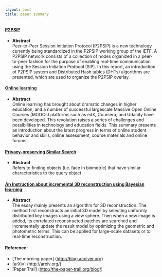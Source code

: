 ```yaml
---
layout: post
title: paper summary
---
```

#### [P2PSIP](https://drive.google.com/file/d/0B8JbPdkDj7JZQVpqbkwzeDM3bDQ/view?usp=sharing)     
  * **Abstract**  
   Peer-to-Peer Session Initiation Protocol (P2PSIP) is a new technology currently being standardized in the P2PSIP working group of the IETF. A P2PSIP network consists of a collection of nodes organized in a peer-to-peer fashion for the purpose of enabling real-time communication using the Session Initiation Protocol (SIP). In this report, an introduction of P2PSIP system and Distributed Hash tables (DHTs) algorithms are presented, which are used to organize the P2PSIP overlay.

#### [Online learning](https://drive.google.com/file/d/0B8JbPdkDj7JZZ3hTYXNlbDhSU1U/view?usp=sharing)   
  * **Abstract**  
  Online learning has brought about dramatic changes in higher education, and a number of successful large­scale Massive Open Online Courses (MOOCs) platforms such as edX, Coursera, and Udacity have been developed. This revolution raises a series of challenges and possibilities in technology and education fields. This summary presents an introduction about the latest progress in terms of online student behavior and skills, online assessment, course materials and online forums.

#### [Privacy-preserving Similar Search](https://drive.google.com/file/d/0B8JbPdkDj7JZR2NQemVEQUNrZVU/view?usp=sharing)
  * **Abstract**  
    Refers to finding objects (i.e. face in biometric) that have similar characteristics to the query object

#### [An Instruction about incremental 3D reconstruction using Bayesian learning](https://drive.google.com/open?id=0B8JbPdkDj7JZNjdXZE5GMVc4bGc)  
  * **Abstract**  
   The essay mainly presents an algorithm for 3D reconstruction. The method first reconstructs an initial 3D model by selecting uniformly distributed key images using a view sphere. Then when a new image is added, its correlated reconstructed patches are searched and incrementally update the result model by optimizing the geometric and photometric terms. This can be applied for large-scale datasets or to real-time reconstruction.


#### Reference:
  * [The morning paper] (http://blog.acolyer.org)
  * [arXiv] (http://arxiv.org/)
  * [Paper Trail] (http://the-paper-trail.org/blog/)
